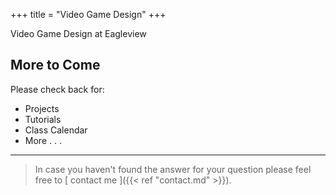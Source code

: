 +++
title = "Video Game Design"
+++

Video Game Design at Eagleview

## More to Come

Please check back for:

* Projects
* Tutorials
* Class Calendar
* More . . .

---

> In case you haven't found the answer for your question please feel free to [ contact me ]({{< ref "contact.md" >}}).
